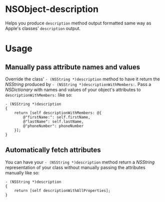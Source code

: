 # NSObject-description
Helps you produce `description` method output formatted same way as Apple's classes' `description` output.

# Usage

## Manually pass attribute names and values
Override the class' `- (NSString *)description` method to have it return the *NSString* produced by `- (NSString *)descriptionWithMembers:`. Pass a *NSDictionary* with names and values of your object's attributes to `descriptionWithMembers:` like so:

```
- (NSString *)description
{
	return [self descriptionWithMembers: @{
		@"firstName:": self.firstName,
		@"lastName": self.lastName,
		@"phoneNumber": phoneNumber
	}];
}
```

## Automatically fetch attributes
You can have your `- (NSString *)description` method return a *NSString* representation of your class without manually passing the attributes manually like so:
 
```
- (NSString *)description
{
	return [self descriptionWithAllProperties];
}
```

